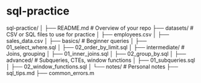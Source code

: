 # sql-practice
sql-practice/
│
├── README.md                 # Overview of your repo
├── datasets/                 # CSV or SQL files to use for practice
│   ├── employees.csv
│   ├── sales_data.csv
│
├── basics/                    # Beginner queries
│   ├── 01_select_where.sql
│   ├── 02_order_by_limit.sql
│
├── intermediate/              # Joins, grouping
│   ├── 01_inner_joins.sql
│   ├── 02_group_by.sql
│
├── advanced/                  # Subqueries, CTEs, window functions
│   ├── 01_subqueries.sql
│   ├── 02_window_functions.sql
│
└── notes/                     # Personal notes
    ├── sql_tips.md
    ├── common_errors.m
    
